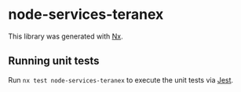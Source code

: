 # node-services-teranex

This library was generated with [Nx](https://nx.dev).

## Running unit tests

Run `nx test node-services-teranex` to execute the unit tests via [Jest](https://jestjs.io).
